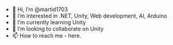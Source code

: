 - 👋 Hi, I’m @martid1703
- 👀 I’m interested in .NET, Unity, Web development, AI, Arduino
- 🌱 I’m currently learning Unity
- 💞️ I’m looking to collaborate on Unity
- 📫 How to reach me - here.

<!---
martid1703/martid1703 is a ✨ special ✨ repository because its `README.md` (this file) appears on your GitHub profile.
You can click the Preview link to take a look at your changes.
--->
